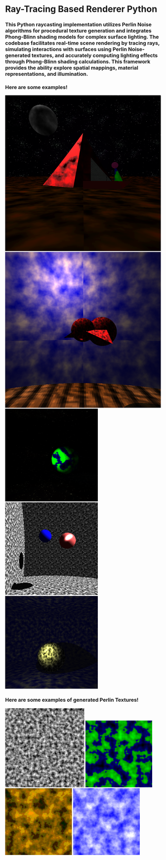 <div>
  <h1>Ray-Tracing Based Renderer Python</h1>
</div>
<div>
<h3>This Python raycasting implementation utilizes Perlin Noise algorithms for procedural texture generation and integrates Phong-Blinn shading models for complex surface lighting. 
  The codebase facilitates real-time scene rendering by tracing rays, simulating interactions with surfaces using Perlin Noise-generated textures, and accurately computing lighting effects through Phong-Blinn shading calculations. 
  This framework provides the ability explore spatial mappings, material representations, and illumination.</h3>
</div>
<div>
  <h3>Here are some examples!</h3>
  <img src="images/pyramid.PNG" alt="A Sea of Sand with a Sailer"> 
  <img src="images/bird.PNG" alt="A Bird flying over a field">
  <img src="images/space.PNG" alt="A Globe Textured as the Earth">
  <img src="images/test.PNG" alt="Some Shapes">
  <img src="images/test2.PNG" alt="Some More Shapes">
</div>
<div>
  <h3>Here are some examples of generated Perlin Textures!</h3>
  <img src="images/normal.PNG" alt="A Black/White Normal Map">
  <img src="images/earth.PNG" alt="A Blue to Green Map">
  <img src="images/sand.PNG" alt="Map that looks like Sand">
  <img src="images/sky.PNG" alt="Map that looks like the Sky">
</div>

